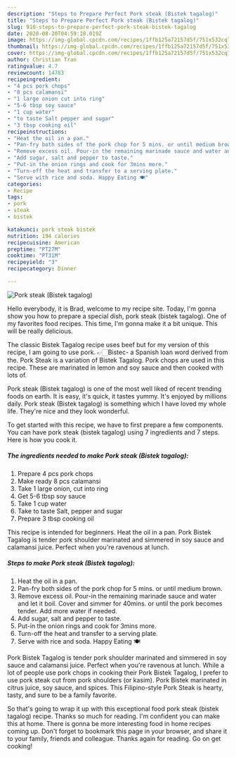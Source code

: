 ```yaml
---
description: "Steps to Prepare Perfect Pork steak (Bistek tagalog)"
title: "Steps to Prepare Perfect Pork steak (Bistek tagalog)"
slug: 910-steps-to-prepare-perfect-pork-steak-bistek-tagalog
date: 2020-08-20T04:59:18.019Z
image: https://img-global.cpcdn.com/recipes/1ffb125a72157d5f/751x532cq70/pork-steak-bistek-tagalog-recipe-main-photo.jpg
thumbnail: https://img-global.cpcdn.com/recipes/1ffb125a72157d5f/751x532cq70/pork-steak-bistek-tagalog-recipe-main-photo.jpg
cover: https://img-global.cpcdn.com/recipes/1ffb125a72157d5f/751x532cq70/pork-steak-bistek-tagalog-recipe-main-photo.jpg
author: Christian Tran
ratingvalue: 4.7
reviewcount: 14783
recipeingredient:
- "4 pcs pork chops"
- "8 pcs calamansi"
- "1 large onion cut into ring"
- "5-6 tbsp soy sauce"
- "1 cup water"
- "to taste Salt pepper and sugar"
- "3 tbsp cooking oil"
recipeinstructions:
- "Heat the oil in a pan."
- "Pan-fry both sides of the pork chop for 5 mins. or until medium brown."
- "Remove excess oil. Pour-in the remaining marinade sauce and water and let it boil. Cover and simmer for 40mins. or until the pork becomes tender. Add more water if needed."
- "Add sugar, salt and pepper to taste."
- "Put-in the onion rings and cook for 3mins more."
- "Turn-off the heat and transfer to a serving plate."
- "Serve with rice and soda. Happy Eating 🍽"
categories:
- Recipe
tags:
- pork
- steak
- bistek

katakunci: pork steak bistek 
nutrition: 194 calories
recipecuisine: American
preptime: "PT27M"
cooktime: "PT31M"
recipeyield: "3"
recipecategory: Dinner

---
```



![Pork steak (Bistek tagalog)](https://img-global.cpcdn.com/recipes/1ffb125a72157d5f/751x532cq70/pork-steak-bistek-tagalog-recipe-main-photo.jpg)

Hello everybody, it is Brad, welcome to my recipe site. Today, I'm gonna show you how to prepare a special dish, pork steak (bistek tagalog). One of my favorites food recipes. This time, I'm gonna make it a bit unique. This will be really delicious.

The classic Bistek Tagalog recipe uses beef but for my version of this recipe, I am going to use pork. 👉🏻Bistec- a Spanish loan word derived from the. Pork Steak is a variation of Bistek Tagalog. Pork chops are used in this recipe. These are marinated in lemon and soy sauce and then cooked with lots of.

Pork steak (Bistek tagalog) is one of the most well liked of recent trending foods on earth. It is easy, it's quick, it tastes yummy. It's enjoyed by millions daily. Pork steak (Bistek tagalog) is something which I have loved my whole life. They're nice and they look wonderful.


To get started with this recipe, we have to first prepare a few components. You can have pork steak (bistek tagalog) using 7 ingredients and 7 steps. Here is how you cook it.

<!--inarticleads1-->

##### The ingredients needed to make Pork steak (Bistek tagalog):

1. Prepare 4 pcs pork chops
1. Make ready 8 pcs calamansi
1. Take 1 large onion, cut into ring
1. Get 5-6 tbsp soy sauce
1. Take 1 cup water
1. Take to taste Salt, pepper and sugar
1. Prepare 3 tbsp cooking oil


This recipe is intended for beginners. Heat the oil in a pan. Pork Bistek Tagalog is tender pork shoulder marinated and simmered in soy sauce and calamansi juice. Perfect when you&#39;re ravenous at lunch. 

<!--inarticleads2-->

##### Steps to make Pork steak (Bistek tagalog):

1. Heat the oil in a pan.
1. Pan-fry both sides of the pork chop for 5 mins. or until medium brown.
1. Remove excess oil. Pour-in the remaining marinade sauce and water and let it boil. Cover and simmer for 40mins. or until the pork becomes tender. Add more water if needed.
1. Add sugar, salt and pepper to taste.
1. Put-in the onion rings and cook for 3mins more.
1. Turn-off the heat and transfer to a serving plate.
1. Serve with rice and soda. Happy Eating 🍽


Pork Bistek Tagalog is tender pork shoulder marinated and simmered in soy sauce and calamansi juice. Perfect when you&#39;re ravenous at lunch. While a lot of people use pork chops in cooking their Pork Bistek Tagalog, I prefer to use pork steak cut from pork shoulders (or kasim). Pork Bistek marinated in citrus juice, soy sauce, and spices. This Filipino-style Pork Steak is hearty, tasty, and sure to be a family favorite. 

So that's going to wrap it up with this exceptional food pork steak (bistek tagalog) recipe. Thanks so much for reading. I'm confident you can make this at home. There is gonna be more interesting food in home recipes coming up. Don't forget to bookmark this page in your browser, and share it to your family, friends and colleague. Thanks again for reading. Go on get cooking!
